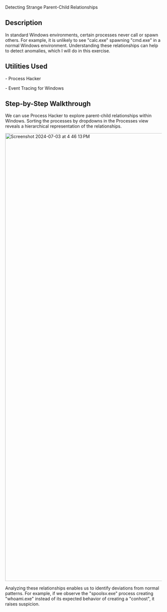 </h> Detecting Strange Parent-Child Relationships </h>
<h2>Description</h2>
In standard Windows environments, certain processes never call or spawn others. For example, it is unlikely to see "calc.exe" spawning "cmd.exe" in a normal Windows environment. Understanding these relationships can help to detect anomalies, which I will do in this exercise.
<h2>Utilities Used</h2>
</p>- Process Hacker</p>
</p>- Event Tracing for Windows</p>
<h2>Step-by-Step Walkthrough</h2>
</p> We can use Process Hacker to explore parent-child relationships within Windows. Sorting the processes by dropdowns in the Processes view reveals a hierarchical representation of the relationships.</p>
<img width="1438" alt="Screenshot 2024-07-03 at 4 46 13 PM" src="https://github.com/bpark1223/Detecting-Strange-Parent-Child-Relationships/assets/77799235/f775a9c4-0591-4b7c-832d-cf47bc87f492">
</p> Analyzing these relationships enables us to identify deviations from normal patterns. For example, if we observe the "spoolsv.exe" process creating "whoami.exe" instead of its expected behavior of creating a "conhost", it raises suspicion.
</p> 
